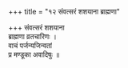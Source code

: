 +++
title = "१२ संवत्सरं शशयाना ब्राह्मणा"

+++
संवत्सरं शशयाना  
ब्राह्मणा व्रतचारिणः ।  
वाचं पर्जन्यजिन्वतां  
प्र मण्डूका अवादिषुः ॥